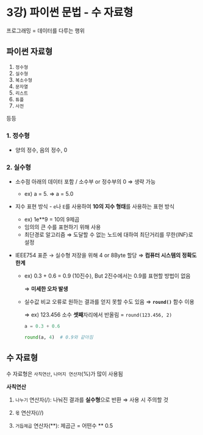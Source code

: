 # 3강) 파이썬 문법 - 수 자료형

프로그래밍 = 데이터를 다루는 행위

## 파이썬 자료형

1. `정수형`
2. `실수형` 
3. `복소수형` 
4. `문자열`
5. `리스트`
6. `튜플`
7. `사전`

등등

### 1. 정수형

- 양의 정수, 음의 정수, 0

### 2. 실수형

- 소수점 아래의 데이터 포함 / 소수부 or 정수부의 0 ⇒ 생략 가능
    - ex) a = 5. ⇒ a = 5.0

- 지수 표현 방식 - `e`나 `E`를 사용하여 **10의 지수 형태**를 사용하는 표현 방식
    - ex) 1e**9 = 10의 9제곱
    - 임의의 큰 수를 표현하기 위해 사용
    - 최단경로 알고리즘 ⇒ 도달할 수 없는 노드에 대하여 최단거리를 무한(INF)로 설정
    
- IEEE754 표준 → 실수형 저장을 위해 4 or 8Byte 할당 ⇒ **컴퓨터 시스템의 정확도 한계**
    - ex) 0.3 + 0.6 = 0.9 (10진수), But 2진수에서는 0.9를 표현할 방법이 없음
        
        ⇒ **미세한 오차 발생**
        
    - 실수값 비교 오류로 원하는 결과를 얻지 못할 수도 있음 ⇒ **`round()`** 함수 이용
        
        ⇒ ex) 123.456 소수 **셋째**자리에서 반올림 = `round(123.456, 2)` 
        
        ```python
        a = 0.3 + 0.6
        
        round(a, 4)  # 0.9와 같아짐
        ```
        

## 수 자료형

수 자료형은 `사칙연산`, `나머지 연산자`(%)가 많이 사용됨

**사칙연산**

1) `나누기` 연산자(/): 나눠진 결과를 **실수형**으로 반환 ⇒ 사용 시 주의할 것

2) `몫` 연산자(//)

3) `거듭제곱` 연산자(**): 제곱근 = 어떤수 ** 0.5